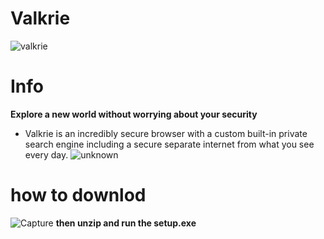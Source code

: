 # **Valkrie**
![valkrie](https://user-images.githubusercontent.com/85488476/177037207-99bf8924-8b35-4671-996d-7c22eb0129a0.png)

# **Info**
**Explore a new world without worrying about your security**
- Valkrie is an incredibly secure browser with a custom built-in private search engine including a secure separate internet from what you see every day.
![unknown](https://user-images.githubusercontent.com/85488476/177037891-c4d059f5-cd76-4875-b287-0588753da32d.png)
# **how to downlod**
![Capture](https://user-images.githubusercontent.com/85488476/177039724-74152006-e677-417a-8ebf-6e2315ffd5a5.PNG)
**then unzip and run the setup.exe**
